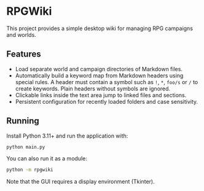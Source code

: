 # RPGWiki

This project provides a simple desktop wiki for managing RPG campaigns and worlds.

## Features
- Load separate world and campaign directories of Markdown files.
- Automatically build a keyword map from Markdown headers using special rules.
  A header must contain a symbol such as `!`, `*`, `foo/s` or `/` to create
  keywords. Plain headers without symbols are ignored.
- Clickable links inside the text area jump to linked files and sections.
- Persistent configuration for recently loaded folders and case sensitivity.

## Running
Install Python 3.11+ and run the application with:

```bash
python main.py
```

You can also run it as a module:

```bash
python -m rpgwiki
```

Note that the GUI requires a display environment (Tkinter).
